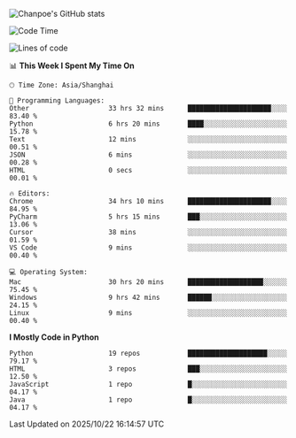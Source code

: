 ![Chanpoe's GitHub stats](https://github-readme-stats.vercel.app/api?username=Chanpoe&show_icons=true&count_private=true&theme=cobalt)

<!--START_SECTION:waka-->
![Code Time](http://img.shields.io/badge/Code%20Time-1%2C201%20hrs%2054%20mins-blue)

![Lines of code](https://img.shields.io/badge/From%20Hello%20World%20I%27ve%20Written-1.9%20million%20lines%20of%20code-blue)

📊 **This Week I Spent My Time On** 

```text
🕑︎ Time Zone: Asia/Shanghai

💬 Programming Languages: 
Other                    33 hrs 32 mins      █████████████████████░░░░   83.40 % 
Python                   6 hrs 20 mins       ████░░░░░░░░░░░░░░░░░░░░░   15.78 % 
Text                     12 mins             ░░░░░░░░░░░░░░░░░░░░░░░░░   00.51 % 
JSON                     6 mins              ░░░░░░░░░░░░░░░░░░░░░░░░░   00.28 % 
HTML                     0 secs              ░░░░░░░░░░░░░░░░░░░░░░░░░   00.01 % 

🔥 Editors: 
Chrome                   34 hrs 10 mins      █████████████████████░░░░   84.95 % 
PyCharm                  5 hrs 15 mins       ███░░░░░░░░░░░░░░░░░░░░░░   13.06 % 
Cursor                   38 mins             ░░░░░░░░░░░░░░░░░░░░░░░░░   01.59 % 
VS Code                  9 mins              ░░░░░░░░░░░░░░░░░░░░░░░░░   00.40 % 

💻 Operating System: 
Mac                      30 hrs 20 mins      ███████████████████░░░░░░   75.45 % 
Windows                  9 hrs 42 mins       ██████░░░░░░░░░░░░░░░░░░░   24.15 % 
Linux                    9 mins              ░░░░░░░░░░░░░░░░░░░░░░░░░   00.40 % 
```

**I Mostly Code in Python** 

```text
Python                   19 repos            ████████████████████░░░░░   79.17 % 
HTML                     3 repos             ███░░░░░░░░░░░░░░░░░░░░░░   12.50 % 
JavaScript               1 repo              █░░░░░░░░░░░░░░░░░░░░░░░░   04.17 % 
Java                     1 repo              █░░░░░░░░░░░░░░░░░░░░░░░░   04.17 % 
```




 Last Updated on 2025/10/22 16:14:57 UTC
<!--END_SECTION:waka-->
